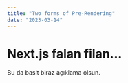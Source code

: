 ```yaml
---
title: "Two forms of Pre-Rendering"
date: "2023-03-14"
---
```


# Next.js falan filan...

Bu da basit biraz açıklama olsun.
